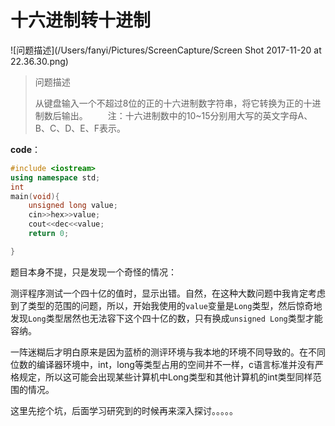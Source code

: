 # 十六进制转十进制




![问题描述](/Users/fanyi/Pictures/ScreenCapture/Screen Shot 2017-11-20 at 22.36.30.png)




> 问题描述
>
> 从键盘输入一个不超过8位的正的十六进制数字符串，将它转换为正的十进制数后输出。
> 　　注：十六进制数中的10~15分别用大写的英文字母A、B、C、D、E、F表示。

**code**：

```c++
#include <iostream>
using namespace std;
int 
main(void){
	unsigned long value;
	cin>>hex>>value;
	cout<<dec<<value;
	return 0;

}
```

题目本身不提，只是发现一个奇怪的情况：

测评程序测试一个四十亿的值时，显示出错。自然，在这种大数问题中我肯定考虑到了类型的范围的问题，所以，开始我使用的`value`变量是`Long`类型，然后惊奇地发现`Long`类型居然也无法容下这个四十亿的数，只有换成`unsigned Long`类型才能容纳。

一阵迷糊后才明白原来是因为蓝桥的测评环境与我本地的环境不同导致的。在不同位数的编译器环境中，int，long等类型占用的空间并不一样，c语言标准并没有严格规定，所以这可能会出现某些计算机中Long类型和其他计算机的int类型同样范围的情况。

这里先挖个坑，后面学习研究到的时候再来深入探讨。。。。。